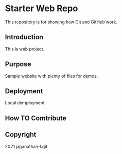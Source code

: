 # Starter Web Repo

This repository is for showing how Git and GitHub work.

## Introduction
This is web project.

## Purpose

Sample website with plenty of files for demos.

## Deployment
Local demployment

## How TO Comtribute

## Copyright
2021 jaganathan-l.git

